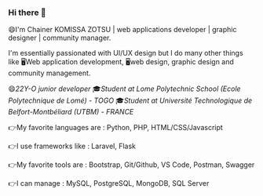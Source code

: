 ### Hi there 👋


😄I'm Chainer KOMISSA ZOTSU | web applications developer | graphic designer | community manager. 

I'm essentially passionated with UI/UX design but I do many other things like 🖥️Web application development, 🖥️web design, graphic design and community management.

😄*22Y-O junior developer* 
🎓*Student at Lome Polytechnic School (Ecole Polytechnique de Lomé) - TOGO*
🎓*Student at Université Technologique de Belfort-Montbéliard (UTBM) - FRANCE*


 
👉My favorite languages are : 
Python, PHP, HTML/CSS/Javascript


👉I use frameworks like : 
Laravel, Flask


👉My favorite tools are : 
Bootstrap, Git/Github, VS Code, Postman, Swagger


👉I can manage : 
MySQL, PostgreSQL, MongoDB, SQL Server


